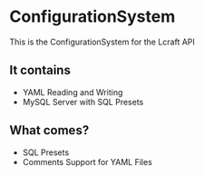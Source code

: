 # ConfigurationSystem

This is the ConfigurationSystem for the Lcraft API

## It contains
- YAML Reading and Writing
- MySQL Server with SQL Presets

## What comes?
- SQL Presets
- Comments Support for YAML Files
